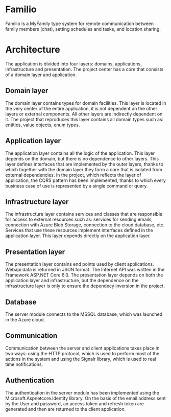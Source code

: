 # Familio
Familio is a MyFamily type system for remote communication between family members (chat), setting schedules and tasks, and location sharing.

# Architecture
The application is divided into four layers: domains, applications, infrastructure and presentation. The project center has a core that consists of a domain layer and application.

## Domain layer
The domain layer contains types for domain facilities. This layer is located in the very center of the entire application, it is not dependent on the other layers or external components. All other layers are indirectly dependent on it. The project that reproduces this layer contains all domain types such as: entities, value objects, enum types.

## Application layer
The application layer contains all the logic of the application. This layer depends on the domain, but there is no dependence to other layers. This layer defines interfaces that are implemented by the outer layers, thanks to which together with the domain layer they form a core that is isolated from external dependencies. In the project, which reflects the layer of application, the CQRS pattern has been implemented, thanks to which every business case of use is represented by a single command or query.

## Infrastructure layer
The infrastructure layer contains services and classes that are responsible for access to external resources such as: services for sending emails, connection with Azure Blob Storage, connection to the cloud database, etc. Services that use these resources implement interfaces defined in the application layer. This layer depends directly on the application layer.

## Presentation layer
The presentation layer contains end points used by client applications. Webapi data is returned in JSON format. The Internet API was written in the Framework ASP.NET Core 6.0. The presentation layer depends on both the application layer and infrastructure, but the dependence on the infrastructure layer is only to ensure the dependecy inversion in the project.

## Database
The server module connects to the MSSQL database, which was launched in the Azure cloud.

## Communication
Communication between the server and client applications takes place in two ways: using the HTTP protocol, which is used to perform most of the actions in the system and using the Signalr library, which is used to real time notifications.

## Authentication
The authentication in the server module has been implemented using the Microsoft.Aspnetcore.Identity library. On the basis of the email address sent by the User and password, an access token and refresh token are generated and then are returned to the client application.
